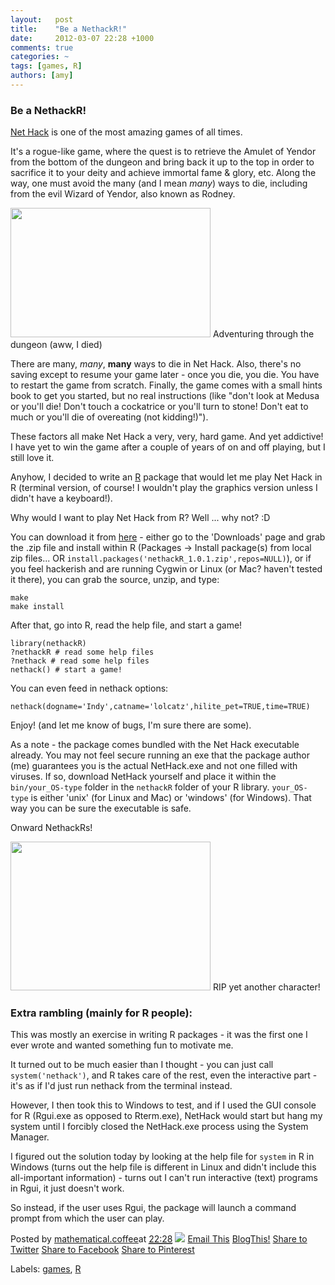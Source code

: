 ```yaml
---
layout:   post
title:    "Be a NethackR!"
date:     2012-03-07 22:28 +1000
comments: true
categories: ~
tags: [games, R]
authors: [amy]
---
```

### Be a NethackR!

[Net Hack](http://www.nethack.org/) is one of the most amazing games of all times.

It's a rogue-like game, where the quest is to retrieve the Amulet of Yendor from the bottom of the dungeon and bring back it up to the top in order to sacrifice it to your deity and achieve immortal fame & glory, etc. Along the way, one must avoid the many (and I mean _many_) ways to die, including from the evil Wizard of Yendor, also known as Rodney.

<tbody>
<tr><td style="text-align: center;"><a href="http://2.bp.blogspot.com/-BEb05MrU-Lg/T1hRMyUEs2I/AAAAAAAABQo/UY48fdTa1UQ/s1600/died.png" imageanchor="1" style="margin-left: auto; margin-right: auto;"><img border="0" height="207" src="http://2.bp.blogspot.com/-BEb05MrU-Lg/T1hRMyUEs2I/AAAAAAAABQo/UY48fdTa1UQ/s320/died.png" width="320"></a></td></tr>
<tr><td class="tr-caption" style="text-align: center;">Adventuring through the dungeon (aww, I died)</td></tr>
</tbody>

There are many, _many_, **many** ways to die in Net Hack. Also, there's no saving except to resume your game later - once you die, you die. You have to restart the game from scratch. Finally, the game comes with a small hints book to get you started, but no real instructions (like "don't look at Medusa or you'll die! Don't touch a cockatrice or you'll turn to stone! Don't eat to much or you'll die of overeating (not kidding!)").

These factors all make Net Hack a very, very, hard game. And yet addictive! I have yet to win the game after a couple of years of on and off playing, but I still love it.

Anyhow, I decided to write an [R](http://www.r-project.org/) package that would let me play Net Hack in R (terminal version, of course! I wouldn't play the graphics version unless I didn't have a keyboard!).

Why would I want to play Net Hack from R? Well ... why not? :D

You can download it from [here](https://bitbucket.org/mathematicalcoffee/nethackr) - either go to the 'Downloads' page and grab the .zip file and install within R (Packages -> Install package(s) from local zip files... OR `install.packages('nethackR_1.0.1.zip',repos=NULL)`), or if you feel hackerish and are running Cygwin or Linux (or Mac? haven't tested it there), you can grab the source, unzip, and type:

    make
    make install

After that, go into R, read the help file, and start a game!

    library(nethackR)
    ?nethackR # read some help files
    ?nethack # read some help files
    nethack() # start a game!

You can even feed in nethack options:

    nethack(dogname='Indy',catname='lolcatz',hilite_pet=TRUE,time=TRUE)

Enjoy! (and let me know of bugs, I'm sure there are some).

As a note - the package comes bundled with the Net Hack executable already. You may not feel secure running an exe that the package author (me) guarantees you is the actual NetHack.exe and not one filled with viruses. If so, download NetHack yourself and place it within the `bin/your_OS-type` folder in the `nethackR` folder of your R library. `your_OS-type` is either 'unix' (for Linux and Mac) or 'windows' (for Windows). That way you can be sure the executable is safe.

Onward NethackRs!

<tbody>
<tr><td style="text-align: center;"><a href="http://2.bp.blogspot.com/-YG53YtPd9cY/T1hRNC8TPMI/AAAAAAAABQ0/vTH-ARSSe7A/s1600/rip.png" imageanchor="1" style="margin-left: auto; margin-right: auto;"><img border="0" height="238" src="http://2.bp.blogspot.com/-YG53YtPd9cY/T1hRNC8TPMI/AAAAAAAABQ0/vTH-ARSSe7A/s320/rip.png" width="320"></a></td></tr>
<tr><td class="tr-caption" style="text-align: center;">RIP yet another character!</td></tr>
</tbody>

### Extra rambling (mainly for R people):

This was mostly an exercise in writing R packages - it was the first one I ever wrote and wanted something fun to motivate me.

It turned out to be much easier than I thought - you can just call `system('nethack')`, and R takes care of the rest, even the interactive part - it's as if I'd just run nethack from the terminal instead.

However, I then took this to Windows to test, and if I used the GUI console for R (Rgui.exe as opposed to Rterm.exe), NetHack would start but hang my system until I forcibly closed the NetHack.exe process using the System Manager.

I figured out the solution today by looking at the help file for `system` in R in Windows (turns out the help file is different in Linux and didn't include this all-important information) - turns out I can't run interactive (text) programs in Rgui, it just doesn't work.

So instead, if the user uses Rgui, the package will launch a command prompt from which the user can play.

Posted by [mathematical.coffee](http://www.blogger.com/profile/15453196627437456098 "author profile")at [<abbr class="published" title="2012-03-07T22:28:00-08:00">22:28</abbr>](be-nethackr.html "permanent link") [![](http://img2.blogblog.com/img/icon18_edit_allbkg.gif)](http://www.blogger.com/post-edit.g?blogID=7039473604287682752&postID=8148435291439087445&from=pencil "Edit Post")
 [Email This](http://www.blogger.com/share-post.g?blogID=7039473604287682752&postID=8148435291439087445&target=email "Email This") [BlogThis!](http://www.blogger.com/share-post.g?blogID=7039473604287682752&postID=8148435291439087445&target=blog "BlogThis!") [Share to Twitter](http://www.blogger.com/share-post.g?blogID=7039473604287682752&postID=8148435291439087445&target=twitter "Share to Twitter") [Share to Facebook](http://www.blogger.com/share-post.g?blogID=7039473604287682752&postID=8148435291439087445&target=facebook "Share to Facebook") [Share to Pinterest](http://www.blogger.com/share-post.g?blogID=7039473604287682752&postID=8148435291439087445&target=pinterest "Share to Pinterest")
<plusone source="blogger:blog:plusone" href="http://mathematicalcoffee.blogspot.com/2012/03/be-nethackr.html" size="medium" width="300" annotation="inline"></plusone>

Labels: [games](../../search/label/games.html), [R](../../search/label/R.html)

